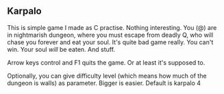 Karpalo
-------

This is simple game I made as C practise. Nothing interesting.
You (@) are in nightmarish dungeon, where you must escape from deadly Q, who will chase you forever and eat your soul. It's quite bad game really. You can't win. Your soul *will* be eaten. And stuff.

Arrow keys control and F1 quits the game. Or at least it's supposed to.

Optionally, you can give difficulty level (which means how much of the dungeon is walls) as parameter. Bigger is easier. Default is
		karpalo 4 
